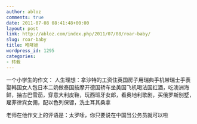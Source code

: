 ```yaml
---
author: abloz
comments: true
date: 2011-07-08 08:41:48+00:00
layout: post
link: http://abloz.com/index.php/2011/07/08/roar-baby/
slug: roar-baby
title: 咆哮娃
wordpress_id: 1295
categories:
- 转载
---
```


一个小学生的作文：
人生理想：拿沙特的工资住英国房子用瑞典手机带瑞士手表娶韩国女人包日本二奶做泰国按摩开德国轿车坐美国飞机喝法国红酒，吃澳洲海鲜，抽古巴雪茄，穿意大利皮鞋，玩西班牙女郎，看奥地利歌剧，买俄罗斯别墅，雇菲律宾女佣，配以色列保镖，洗土耳其桑拿

老师在他作文上的评语是：太罗嗦，你只要说在中国当公务员就可以啦
